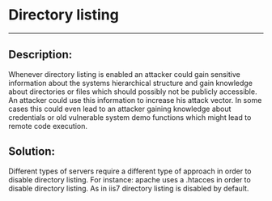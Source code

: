 # Directory listing
-------

## Description:

Whenever directory listing is enabled an attacker could gain sensitive information about
the systems hierarchical structure and gain knowledge about directories or files which should
possibly not be publicly accessible. An attacker could use this information to
increase his attack vector. In some cases this could even lead to an attacker gaining knowledge about
credentials or old vulnerable system demo functions which might lead to remote code execution.

## Solution:

Different types of servers require a different type of approach in order to disable
directory listing. For instance: apache uses a .htacces in order to disable directory listing.
As in iis7 directory listing is disabled by default.
